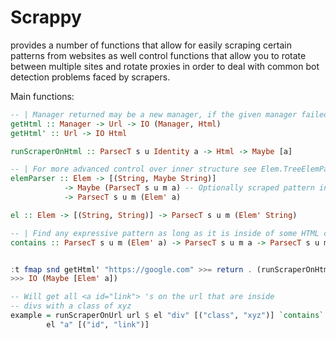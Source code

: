 # Scrappy #



provides a number of functions that allow for easily scraping certain patterns from websites as well control functions that allow you to rotate between multiple sites and rotate proxies in order to deal with common bot detection problems faced by scrapers. 

Main functions:

```haskell
-- | Manager returned may be a new manager, if the given manager failed 
getHtml :: Manager -> Url -> IO (Manager, Html) 
getHtml' :: Url -> IO Html

runScraperOnHtml :: ParsecT s u Identity a -> Html -> Maybe [a]

-- | For more advanced control over inner structure see Elem.TreeElemParser
elemParser :: Elem -> [(String, Maybe String)] 
            -> Maybe (ParsecT s u m a) -- Optionally scraped pattern inside this el, if specified, return element must have at least 1 
            -> ParsecT s u m (Elem' a)

el :: Elem -> [(String, String)] -> ParsecT s u m (Elem' String)

-- | Find any expressive pattern as long as it is inside of some HTML context 
contains :: ParsecT s u m (Elem' a) -> ParsecT s u m a -> ParsecT s u m a 


:t fmap snd getHtml' "https://google.com" >>= return . (runScraperOnHtml (el "a" [])   
>>> IO (Maybe [Elem' a])

-- Will get all <a id="link"> 's on the url that are inside
-- divs with a class of xyz
example = runScraperOnUrl url $ el "div" [("class", "xyz")] `contains`
        el "a" [("id", "link")]


```

